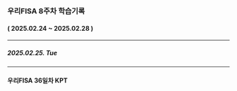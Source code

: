 ### 우리FISA 8주차 학습기록
#### ( 2025.02.24 ~ 2025.02.28 )
***
##### 2025.02.25. Tue




***
#### 우리FISA 36일차 KPT